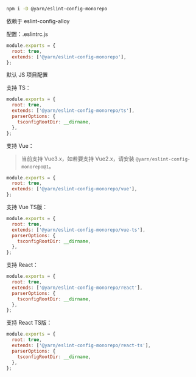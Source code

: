 ```bash
npm i -D @yarn/eslint-config-monorepo
```

依赖于 eslint-config-alloy

配置：.eslintrc.js
```js
module.exports = {
  root: true,
  extends: ['@yarn/eslint-config-monorepo'],
};
```
默认 JS 项目配置

支持 TS：
```js
module.exports = {
  root: true,
  extends: ['@yarn/eslint-config-monorepo/ts'],
  parserOptions: {
    tsconfigRootDir: __dirname,
  },
};
```

支持 Vue：
> 当前支持 Vue3.x，如若要支持 Vue2.x，请安装 `@yarn/eslint-config-monorepo@1`。
```js
module.exports = {
  root: true,
  extends: ['@yarn/eslint-config-monorepo/vue'],
};
```

支持 Vue TS版：
```js
module.exports = {
  root: true,
  extends: ['@yarn/eslint-config-monorepo/vue-ts'],
  parserOptions: {
    tsconfigRootDir: __dirname,
  },
};
```

支持 React：
```js
module.exports = {
  root: true,
  extends: ['@yarn/eslint-config-monorepo/react'],
  parserOptions: {
    tsconfigRootDir: __dirname,
  },
};
```

支持 React TS版：
```js
module.exports = {
  root: true,
  extends: ['@yarn/eslint-config-monorepo/react-ts'],
  parserOptions: {
    tsconfigRootDir: __dirname,
  },
};
```
